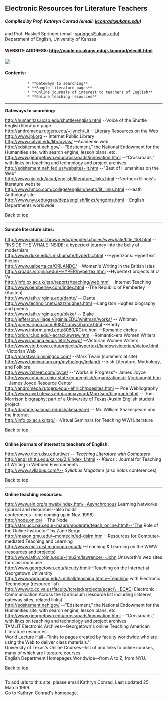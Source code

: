 ##  **Electronic Resources for Literature Teachers**

#####  Compiled by Prof. Kathryn Conrad (email: kconrad@ukans.edu)  
and Prof. Haskell Springer (email: springer@ukans.edu)  
Department of English, University of Kansas

####  WEBSITE ADDRESS:  http://eagle.cc.ukans.edu/~kconrad/eleclit.html

![](book.gif)

####  **Contents:**

              * **Gateways to searching**
              * **Sample literature pages**
              * **Online journals of interest to teachers of English**
              * **Online teaching resources**

* * *

  
**Gateways to searching:**

http://humanitas.ucsb.edu/shuttle/english.html \--Voice of the Shuttle English
literature page  
http://andromeda.rutgers.edu/~jlynch/Lit  \--Literary Resources on the Web  
http://www.ipl.org \-- Internet Public Library  
http://www.calvin.edu/library/as/  \--Academic web  
http://edsitement.neh.gov/ \--"Edsitement," the National Endowment for the
Humanities site, with search engine, lesson plans, etc.  
http://www.georgetown.edu/crossroads/innovation.html \--"Crossroads," with
links on teaching and technology and project archives  
http://edsitement.neh.fed.us/websites-lit.htm  \--"Best of Humanities on the
Web"  
http://www.niu.edu/acad/english/literature_links.html  \--Northern Illinois's
literature website  
http://www.hmco.com/college/english/heath/lit_links.html  \--Heath Anthology
site  
http://www.nyu.edu/gsas/dept/english/links/engdpts.html \--English Departments
worldwide

Back to top.  

* * *

**Sample literature sites:**

http://www.modcult.brown.edu/people/scholes/wwwhale/title_158.html \--"INSIDE
THE WHALE INSIDE:  a hypertext journey into the belly of modernism  
http://www.duke.edu/~mshumate/hyperfic.html  \--Hyperizons: Hypertext Fiction  
http://www.ualberta.ca/ORLANDO/ \--Women's Writing in the British Isles  
http://xroads.virginia.edu/~HYPER/hypertex.html  \--Hypertext projects at U Va  
http://info.ox.ac.uk/jtap/reports/teaching/web.html \--Internet Teaching  
http://www.pemberley.com/index.html \--The Republic of Pemberley (Austen)  
http://www.iath.virginia.edu/dante/  \-- Dante  
http://www.technoir.net/Jazz/hughes.html \--Langston Hughes biography and
poems  
http://www.iath.virginia.edu/blake/  \--  Blake  
http://jefferson.village.Virginia.EDU/whitman/works/  \-- Whitman  
http://pages.ripco.com:8080/~mws/hardy.html  \--Hardy  
http://www.inform.umd.edu:8080/RC/rc.html  \--Romantic circles  
http://orion.it.luc.edu/~acraciu/wrew.htm  \--Romantic-era Women Writers  
http://www.indiana.edu/~letrs/vwwp/ \--Victorian Women Writers  
http://www.stg.brown.edu/projects/hypertext/landow/victorian/victov.html
\--Victorian Web  
http://marktwain.miningco.com/ \--Mark Twain  (commercial site)  
http://www.luminarium.org/mythology/ireland/ \--Irish Literature, Mythology,
and Folklore  
http://www.2street.com/joyce/ \--"Works in Progress"- James Joyce  
http://www.cohums.ohio-state.edu/english/organizations/ijjf/jrc/caught.htm
\--James Joyce Resource Center  
http://andromeda.rutgers.edu/~ehrlich/poesites.html  \-- Poe Webliography  
http://www.cwrl.utexas.edu/~mmaynard/Morrison/biograph.html \-- Toni Morrison
biography; part of a University of Texas-Austin English student project.  
http://daphne.palomar.edu/shakespeare/  \-- Mr. William Shakespeare and the
Internet  
http://info.ox.ac.uk/jtap/ \--Virtual Seminars for Teaching WWI Literature

Back to top.  

* * *

  
**Online journals of interest to teachers of English:**

http://www.triton.dsu.edu/tlwc/ \-- _Teaching Literature with Computers_  
http://english.ttu.edu/kairos/2.1/index_f.html \-- _Kairos_ :  Journal for
Teaching of Writing in Webbed Environments  
http://www.syllabus.com/\-- _Syllabus Magazine_   (also holds conferences)

Back to top.  

* * *

  
**Online teaching resources:**

http://www.aln.org/alnweb/index.htm\--Asynchronous Learning Networks (journal
and resources--also holds  
conferences--one coming up in Nov. 1998)  
http://node.on.ca/ \--The Node  
http://star.ucc.nau.edu/~mauri/moderate/teach_online.html\--"The Role of the
Online Instructor" by Zane Berge  
http://mason.gmu.edu/~montecin/ed-dslrn.htm \--Resources for Computer-mediated
Teaching and Learning  
http://www.mcli.dist.maricopa.edu/tl/ \--Teaching & Learning on the WWW
(resources and projects)  
http://www.iath.virginia.edu/~jmu2m/lawrence/--John Unsworth's web sites for
classroom use  
http://www.georgetown.edu/faculty.html\--Teaching on the Internet at
Georgetown University  
http://www.wam.umd.edu/~mlhall/teaching.html\--Teaching with Electronic
Technology (resource list)  
http://www.tc.cc.va.us/faculty/tcreisd/projects/ecac/\--ECAC: Electronic
Communication Across the Curriculum (resource list including listservs,
gateway sites, related links)  
http://edsitement.neh.gov/ \--"Edsitement," the National Endowment for the
Humanities site, with search engine, lesson plans, etc.  
http://www.georgetown.edu/crossroads/innovation.html \--"Crossroads," with
links on teaching and technology and project archives  
TAMLIT Electronic Archives\--Georgetown's online Teaching American Literature
resources.  
World Lecture Hall\--"links to pages created by faculty worldwide who are
using the Web to deliver class materials."  
University of Texas's Online Courses\--list of and links to online courses,
many of which are literature courses.  
English Department Homepages Worldwide\--from A to Z, from NYU.

Back to top.

* * *

To add urls to this site, please email Kathryn Conrad. Last updated 25 March
1999.  
Go to Kathryn Conrad's homepage.  
    


